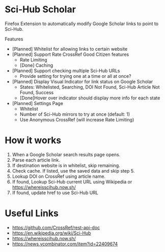 # Sci-Hub Scholar

Firefox Extension to automatically modify Google Scholar links to point to Sci-Hub.

Features

- [Planned] Whitelist for allowing links to certain website
- [Planned] Support Rate CrossRef Good Citizen features
	- Rate Limiting
	- [Done] Caching
- [Planned] Support checking multiple Sci-Hub URLs
	- Provide setting for trying one at a time or all at once?
- [Planned] Display Visual Indicator for link status on Google Scholar
	- States: Whitelisted, Searching, DOI Not Found, Sci-Hub Article Not Found, Success
	- [Done]Hover over indicator should display more info for each state
- [Planned] Settings Page
	- Whitelist
	- Number of Sci-Hub mirrors to try at once (default: 1)
	- Use Anonymous CrossRef (will increase Rate Limiting)

# How it works

1. When a Google Scholar search results page opens.
2. Parse each article link.
3. If destination website is in whitelist, skip remaining.
4. Check cache. If listed, use the saved data and skip step 5.
5. Lookup DOI on CrossRef using article name.
6. If found, Lookup Sci-Hub current URL using Wikipedia or https://whereisscihub.now.sh/
7. If found, update href to use Sci-Hub URL

# Useful Links
- https://github.com/CrossRef/rest-api-doc
- https://en.wikipedia.org/wiki/Sci-Hub
- https://whereisscihub.now.sh/
- https://news.ycombinator.com/item?id=22409674
